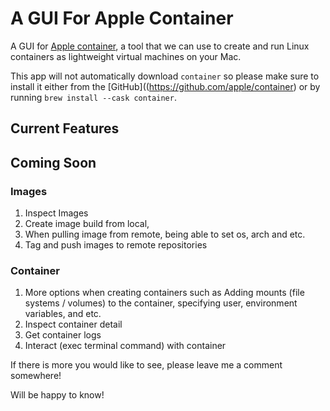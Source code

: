 
# A GUI For Apple Container

A GUI for [Apple container](https://github.com/apple/container), a tool that we can use to create and run Linux containers as lightweight virtual machines on your Mac.


This app will not automatically download `container` so please make sure to install it either from the [GitHub]((https://github.com/apple/container) or by running `brew install --cask container`.


## Current Features





## Coming Soon

### Images
1. Inspect Images
2. Create image  build from local, 
3. When pulling image from remote, being able to set os, arch and etc.
4. Tag and push images to remote repositories


### Container
1. More options when creating containers such as Adding mounts (file systems / volumes) to the container, specifying user, environment variables, and etc.
2. Inspect container detail
3. Get container logs
4. Interact (exec terminal command) with container


If there is more you would like to see, please leave me a comment somewhere!

Will be happy to know!

